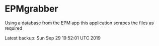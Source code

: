 # EPMgrabber
Using a database from the EPM app this application scrapes the files as required


Latest backup: Sun Sep 29 19:52:01 UTC 2019
